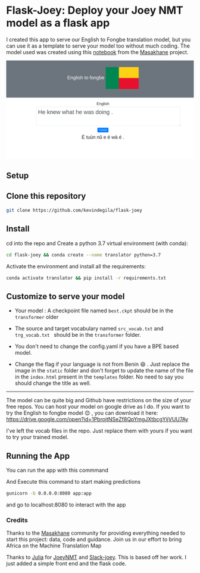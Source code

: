 # Flask-Joey: Deploy your Joey NMT model as a flask app

I created this app to serve our English to Fongbe translation model, but 
you can use it as a template to serve your model too without much coding.
The model used was created using this
 [notebook](https://github.com/masakhane-io/masakhane/blob/master/starter_notebook.ipynb)
  from the [Masakhane](https://www.masakhane.io/) project.
  
  ![translation](engfon.png)


## Setup

## Clone this repository
```sh
git clone https://github.com/kevindegila/flask-joey
```
## Install
cd into the repo and Create a python 3.7 virtual environment (with conda):
```sh
cd flask-joey && conda create --name translator python=3.7
```
Activate the environment and install all the requirements:
```sh
conda activate translator && pip install -r requirements.txt
```
## Customize to serve your model

* Your model : A checkpoint file named `best.ckpt`  should be in the
`transformer` older 
* The source and target vocabulary named `src_vocab.txt` and `trg_vocab.txt `
 should be in the `transformer` folder.
 
 * You don't need to change the config.yaml if you have a BPE based
 model.
 
* Change the flag if your language is not from Benin :smile: . Just replace
 the image in the `static` folder and don't forget to update the name of
 the file in the `index.html` present in the `templates` folder. No need to
 say you should change the title as well.
 
 ----
The model can be quite big and Github have restrictions on the size of your 
free repos. You can host your model on google drive as I do. 
If you want to try the English to fongbe model :blush: , you can download it here:
https://drive.google.com/open?id=1PbrojtNSeZf8QpYmgJXtbcgYijVUU7Ay

I've left the vocab files in the repo. Just replace them with yours if you
want to try your trained model.

## Running the App
You can run the app with this commmand

And Execute this command to start making predictions
```sh
gunicorn -b 0.0.0.0:8080 app:app
```
and go to localhost:8080 to interact with the app

### Credits

Thanks to the [Masakhane](https://github.com/masakhane-io/masakhane) community for providing everything needed
 to start this project: data, code and guidance. Join us in our effort to bring
 Africa on the Machine Translation Map

Thanks to [Julia](https://github.com/juliakreutzer/) 
for [JoeyNMT](https://github.com/joeynmt/joeynmt)
and [Slack-joey](https://github.com/juliakreutzer/slack-joey).
This is based off her work. I just added a simple front end and the flask code.
